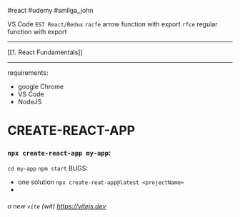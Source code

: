 #react #udemy #smilga_john

VS Code `ES7 React/Redux`
`racfe` arrow function with export
`rfce` regular function with export



----
[[1. React Fundamentals]]








----
requirements:
- google Chrome
- VS Code
- NodeJS

# CREATE-REACT-APP
### `npx create-react-app my-app`:
`cd my-app`
`npm start`
 BUGS:
 - one solution `npx create-reat-app@latest <projectName>`
- 

###### a new `vite` (wit) https://vitejs.dev







